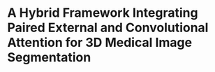 # A Hybrid Framework Integrating Paired External and Convolutional Attention for 3D Medical Image Segmentation

